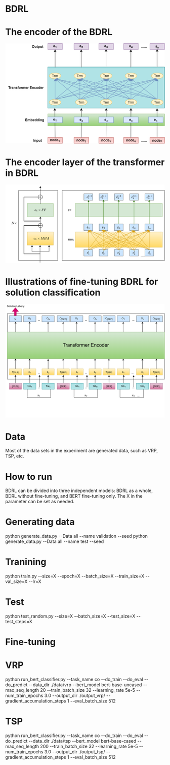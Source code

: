 # BDRL
# The encoder of the BDRL
![image](https://github.com/Anonymous-author-code/BDRL/blob/main/BDRL1.png)
# The encoder layer of the transformer in BDRL
![image](https://github.com/Anonymous-author-code/BDRL/blob/main/Attention1.png)
# Illustrations of fine-tuning BDRL for solution classification
![image](https://github.com/Anonymous-author-code/BDRL/blob/main/Fine-turning%201.png)
# Data
Most of the data sets in the experiment are generated data, such as VRP, TSP, etc.
# How to run   
BDRL can be divided into three independent models: BDRL as a whole, BDRL without fine-tuning, and BERT fine-tuning only. The X in the parameter can be set as needed.
# Generating data
python generate_data.py --Data all --name validation --seed 
python generate_data.py --Data all --name test --seed 
# Tranining
python train.py --size=X --epoch=X --batch_size=X --train_size=X --val_size=X --lr=X
# Test
python test_random.py --size=X --batch_size=X --test_size=X --test_steps=X
# Fine-tuning
# VRP
python run_bert_classifier.py --task_name co --do_train --do_eval --do_predict --data_dir ./data/vrp --bert_model bert-base-uncased --max_seq_length 20 --train_batch_size 32 --learning_rate 5e-5 --num_train_epochs 3.0 --output_dir ./output_vrp/ --gradient_accumulation_steps 1 --eval_batch_size 512
# TSP
python run_bert_classifier.py --task_name co --do_train --do_eval --do_predict --data_dir ./data/tsp --bert_model bert-base-cased --max_seq_length 200 --train_batch_size 32 --learning_rate 5e-5 --num_train_epochs 3.0 --output_dir ./output_tsp/ --gradient_accumulation_steps 1 --eval_batch_size 512
